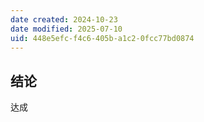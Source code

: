 ```yaml
---
date created: 2024-10-23
date modified: 2025-07-10
uid: 448e5efc-f4c6-405b-a1c2-0fcc77bd0874
---
```

## 结论

达成
